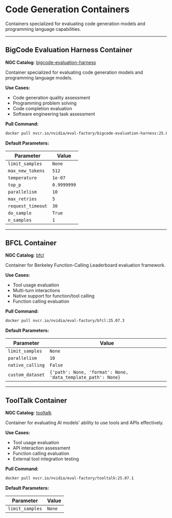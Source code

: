# Code Generation Containers

Containers specialized for evaluating code generation models and programming language capabilities.

---

## BigCode Evaluation Harness Container

**NGC Catalog**: [bigcode-evaluation-harness](https://catalog.ngc.nvidia.com/orgs/nvidia/teams/eval-factory/containers/bigcode-evaluation-harness)

Container specialized for evaluating code generation models and programming language models.

**Use Cases:**
- Code generation quality assessment
- Programming problem solving
- Code completion evaluation
- Software engineering task assessment

**Pull Command:**
```bash
docker pull nvcr.io/nvidia/eval-factory/bigcode-evaluation-harness:25.07.3
```

**Default Parameters:**

| Parameter | Value |
|-----------|-------|
| `limit_samples` | `None` |
| `max_new_tokens` | `512` |
| `temperature` | `1e-07` |
| `top_p` | `0.9999999` |
| `parallelism` | `10` |
| `max_retries` | `5` |
| `request_timeout` | `30` |
| `do_sample` | `True` |
| `n_samples` | `1` |

---

## BFCL Container

**NGC Catalog**: [bfcl](https://catalog.ngc.nvidia.com/teams/eval-factory/containers/bfcl)

Container for Berkeley Function-Calling Leaderboard evaluation framework.

**Use Cases:**
- Tool usage evaluation
- Multi-turn interactions
- Native support for function/tool calling
- Function calling evaluation

**Pull Command:**
```bash
docker pull nvcr.io/nvidia/eval-factory/bfcl:25.07.3
```

**Default Parameters:**

| Parameter | Value |
|-----------|-------|
| `limit_samples` | `None` |
| `parallelism` | `10` |
| `native_calling` | `False` |
| `custom_dataset` | `{'path': None, 'format': None, 'data_template_path': None}` |

---

## ToolTalk Container

**NGC Catalog**: [tooltalk](https://catalog.ngc.nvidia.com/orgs/nvidia/teams/eval-factory/containers/tooltalk)

Container for evaluating AI models' ability to use tools and APIs effectively.

**Use Cases:**
- Tool usage evaluation
- API interaction assessment
- Function calling evaluation
- External tool integration testing

**Pull Command:**
```bash
docker pull nvcr.io/nvidia/eval-factory/tooltalk:25.07.1
```

**Default Parameters:**

| Parameter | Value |
|-----------|-------|
| `limit_samples` | `None` |
